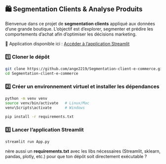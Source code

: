 ## 🛍️ Segmentation Clients & Analyse Produits

Bienvenue dans ce projet de **segmentation clients** appliqué aux données d’une grande boutique.
L’objectif est d’explorer, segmenter et prédire les comportements d’achat afin d’optimiser les décisions marketing.

🚀 Application disponible ici : [Accéder à l’application Streamlit](https://segmentation-client-e-commerce.streamlit.app/)


### 1️⃣ Cloner le dépôt

```bash
git clone https://github.com/ange2219/Segmentation-client-e-commerce.git
cd Segmentation-client-e-commerce
```

### 2️⃣ Créer un environnement virtuel et installer les dépendances

```bash
python -m venv venv
source venv/bin/activate   # Linux/Mac
venv\Scripts\activate      # Windows

pip install -r requirements.txt
```

### 3️⃣ Lancer l’application Streamlit

```bash
streamlit run App.py
```

nère aussi un **requirements.txt** avec les libs nécessaires (Streamlit, sklearn, pandas, plotly, etc.) pour que ton dépôt soit directement exécutable ?
